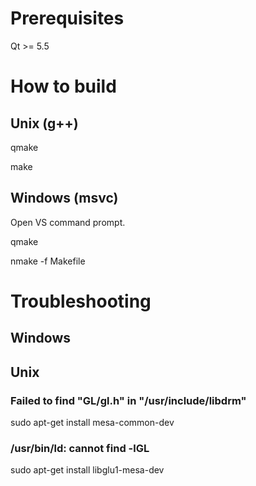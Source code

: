 # Prerequisites
Qt >= 5.5

# How to build
## Unix (g++)
qmake

make

## Windows (msvc)
Open VS command prompt.

qmake

nmake -f Makefile

# Troubleshooting
## Windows

## Unix
### Failed to find "GL/gl.h" in "/usr/include/libdrm"
sudo apt-get install mesa-common-dev

### /usr/bin/ld: cannot find -lGL
sudo apt-get install libglu1-mesa-dev